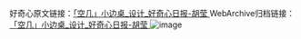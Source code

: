 好奇心原文链接：[「空几」小边桌_设计_好奇心日报-胡莹 ](https://www.qdaily.com/articles/11269.html)
WebArchive归档链接：[「空几」小边桌_设计_好奇心日报-胡莹 ](http://web.archive.org/web/20190623164117/https://www.qdaily.com/articles/11269.html)
![image](http://ww3.sinaimg.cn/large/007d5XDply1g3wgdvrjwxj30u02h746x)